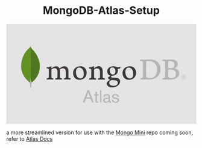 # <center>MongoDB-Atlas-Setup</center>

<div style="width: 100%; text-align: center; display: flex; justify-content:center; align-items: center">
<img style="width: 100%" src='./atlas-logo.png'/>
</div>

a more streamlined version for use with the [Mongo Mini](https://github.com/joshborup/Mongo-Mini) repo coming soon, refer to [Atlas Docs](https://docs.atlas.mongodb.com/getting-started/)
